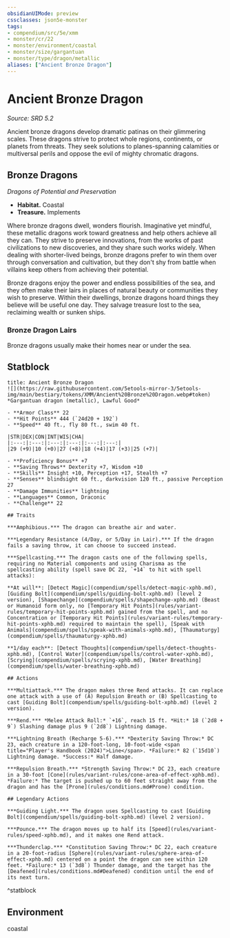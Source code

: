 ```yaml
---
obsidianUIMode: preview
cssclasses: json5e-monster
tags:
- compendium/src/5e/xmm
- monster/cr/22
- monster/environment/coastal
- monster/size/gargantuan
- monster/type/dragon/metallic
aliases: ["Ancient Bronze Dragon"]
---
```

# Ancient Bronze Dragon
*Source: SRD 5.2*  

Ancient bronze dragons develop dramatic patinas on their glimmering scales. These dragons strive to protect whole regions, continents, or planets from threats. They seek solutions to planes-spanning calamities or multiversal perils and oppose the evil of mighty chromatic dragons.

## Bronze Dragons

*Dragons of Potential and Preservation*

- **Habitat.** Coastal  
- **Treasure.** Implements  

Where bronze dragons dwell, wonders flourish. Imaginative yet mindful, these metallic dragons work toward greatness and help others achieve all they can. They strive to preserve innovations, from the works of past civilizations to new discoveries, and they share such works widely. When dealing with shorter-lived beings, bronze dragons prefer to win them over through conversation and cultivation, but they don't shy from battle when villains keep others from achieving their potential.

Bronze dragons enjoy the power and endless possibilities of the sea, and they often make their lairs in places of natural beauty or communities they wish to preserve. Within their dwellings, bronze dragons hoard things they believe will be useful one day. They salvage treasure lost to the sea, reclaiming wealth or sunken ships.

### Bronze Dragon Lairs

Bronze dragons usually make their homes near or under the sea.

## Statblock

```ad-statblock
title: Ancient Bronze Dragon
![](https://raw.githubusercontent.com/5etools-mirror-3/5etools-img/main/bestiary/tokens/XMM/Ancient%20Bronze%20Dragon.webp#token)
*Gargantuan dragon (metallic), Lawful Good*

- **Armor Class** 22
- **Hit Points** 444 (`24d20 + 192`)
- **Speed** 40 ft., fly 80 ft., swim 40 ft.

|STR|DEX|CON|INT|WIS|CHA|
|:---:|:---:|:---:|:---:|:---:|:---:|
|29 (+9)|10 (+0)|27 (+8)|18 (+4)|17 (+3)|25 (+7)|

- **Proficiency Bonus** +7
- **Saving Throws** Dexterity +7, Wisdom +10
- **Skills** Insight +10, Perception +17, Stealth +7
- **Senses** blindsight 60 ft., darkvision 120 ft., passive Perception 27
- **Damage Immunities** lightning
- **Languages** Common, Draconic
- **Challenge** 22

## Traits

***Amphibious.*** The dragon can breathe air and water.

***Legendary Resistance (4/Day, or 5/Day in Lair).*** If the dragon fails a saving throw, it can choose to succeed instead.

***Spellcasting.*** The dragon casts one of the following spells, requiring no Material components and using Charisma as the spellcasting ability (spell save DC 22, `+14` to hit with spell attacks):

**At will**: [Detect Magic](compendium/spells/detect-magic-xphb.md), [Guiding Bolt](compendium/spells/guiding-bolt-xphb.md) (level 2 version), [Shapechange](compendium/spells/shapechange-xphb.md) (Beast or Humanoid form only, no [Temporary Hit Points](rules/variant-rules/temporary-hit-points-xphb.md) gained from the spell, and no Concentration or [Temporary Hit Points](rules/variant-rules/temporary-hit-points-xphb.md) required to maintain the spell), [Speak with Animals](compendium/spells/speak-with-animals-xphb.md), [Thaumaturgy](compendium/spells/thaumaturgy-xphb.md)

**1/day each**: [Detect Thoughts](compendium/spells/detect-thoughts-xphb.md), [Control Water](compendium/spells/control-water-xphb.md), [Scrying](compendium/spells/scrying-xphb.md), [Water Breathing](compendium/spells/water-breathing-xphb.md)

## Actions

***Multiattack.*** The dragon makes three Rend attacks. It can replace one attack with a use of (A) Repulsion Breath or (B) Spellcasting to cast [Guiding Bolt](compendium/spells/guiding-bolt-xphb.md) (level 2 version).

***Rend.*** *Melee Attack Roll:* `+16`, reach 15 ft. *Hit:* 18 (`2d8 + 9`) Slashing damage plus 9 (`2d8`) Lightning damage.

***Lightning Breath (Recharge 5-6).*** *Dexterity Saving Throw:* DC 23, each creature in a 120-foot-long, 10-foot-wide <span title="Player's Handbook (2024)">Line</span>. *Failure:* 82 (`15d10`) Lightning damage. *Success:* Half damage.

***Repulsion Breath.*** *Strength Saving Throw:* DC 23, each creature in a 30-foot [Cone](rules/variant-rules/cone-area-of-effect-xphb.md). *Failure:* The target is pushed up to 60 feet straight away from the dragon and has the [Prone](rules/conditions.md#Prone) condition.

## Legendary Actions

***Guiding Light.*** The dragon uses Spellcasting to cast [Guiding Bolt](compendium/spells/guiding-bolt-xphb.md) (level 2 version).

***Pounce.*** The dragon moves up to half its [Speed](rules/variant-rules/speed-xphb.md), and it makes one Rend attack.

***Thunderclap.*** *Constitution Saving Throw:* DC 22, each creature in a 20-foot-radius [Sphere](rules/variant-rules/sphere-area-of-effect-xphb.md) centered on a point the dragon can see within 120 feet. *Failure:* 13 (`3d8`) Thunder damage, and the target has the [Deafened](rules/conditions.md#Deafened) condition until the end of its next turn.
```
^statblock

## Environment

coastal